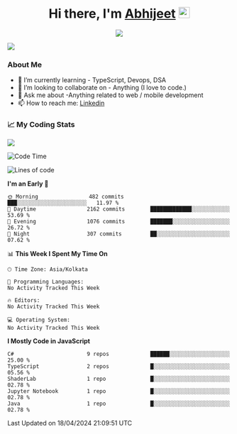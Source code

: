 <div align="center">
   <h1>Hi there, I'm <a href="">Abhijeet</a> <img src="https://media.giphy.com/media/hvRJCLFzcasrR4ia7z/giphy.gif" width="25px"> </h1>
   
   
   <img src="https://pronoun.cyou/x/y?subject=He&object=Him&height=20"> 
</div>

![](https://komarev.com/ghpvc/?username=abhijeetsingh-22)

<h3>About Me </h3>

<!-- - 🔭 I’m currently working on - My engineering Capstone Project -->
- 🌱 I’m currently learning - TypeScript, Devops, DSA
- 👯 I’m looking to collaborate on - Anything (I love to code.)
- 💬 Ask me about -Anything related to web / mobile development
- 📫 How to reach me: [Linkedin](https://www.linkedin.com/in/amabhijeet/)

### &#128200; My Coding Stats

<img align="center" src="https://github-readme-stats.vercel.app/api?username=abhijeetsingh-22&count_private=true&show_icons=true&theme=default&hide=stars" />

<!--START_SECTION:waka-->
![Code Time](http://img.shields.io/badge/Code%20Time-463%20hrs%2033%20mins-blue)

![Lines of code](https://img.shields.io/badge/From%20Hello%20World%20I%27ve%20Written-35.9%20million%20lines%20of%20code-blue)

**I'm an Early 🐤** 

```text
🌞 Morning                482 commits         ███░░░░░░░░░░░░░░░░░░░░░░   11.97 % 
🌆 Daytime                2162 commits        █████████████░░░░░░░░░░░░   53.69 % 
🌃 Evening                1076 commits        ███████░░░░░░░░░░░░░░░░░░   26.72 % 
🌙 Night                  307 commits         ██░░░░░░░░░░░░░░░░░░░░░░░   07.62 % 
```


📊 **This Week I Spent My Time On** 

```text
🕑︎ Time Zone: Asia/Kolkata

💬 Programming Languages: 
No Activity Tracked This Week

🔥 Editors: 
No Activity Tracked This Week

💻 Operating System: 
No Activity Tracked This Week
```

**I Mostly Code in JavaScript** 

```text
C#                       9 repos             ██████░░░░░░░░░░░░░░░░░░░   25.00 % 
TypeScript               2 repos             █░░░░░░░░░░░░░░░░░░░░░░░░   05.56 % 
ShaderLab                1 repo              █░░░░░░░░░░░░░░░░░░░░░░░░   02.78 % 
Jupyter Notebook         1 repo              █░░░░░░░░░░░░░░░░░░░░░░░░   02.78 % 
Java                     1 repo              █░░░░░░░░░░░░░░░░░░░░░░░░   02.78 % 
```




 Last Updated on 18/04/2024 21:09:51 UTC
<!--END_SECTION:waka-->
